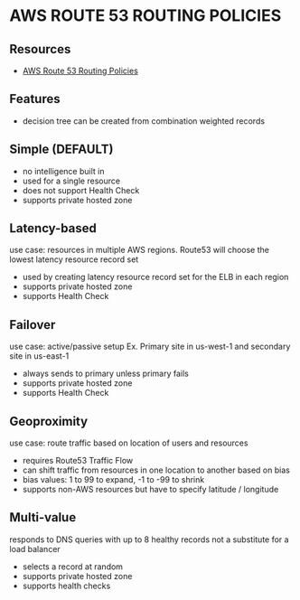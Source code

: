 # AWS ROUTE 53 ROUTING POLICIES

## Resources

- [AWS Route 53 Routing Policies](https://docs.aws.amazon.com/Route53/latest/DeveloperGuide/routing-policy.html)

## Features

- decision tree can be created from combination weighted records

## Simple (DEFAULT)

- no intelligence built in
- used for a single resource
- does not support Health Check
- supports private hosted zone

## Latency-based

use case: resources in multiple AWS regions. Route53 will choose the lowest latency resource record set

- used by creating latency resource record set for the ELB in each region
- supports private hosted zone
- supports Health Check

## Failover

use case: active/passive setup
Ex. Primary site in us-west-1 and secondary site in us-east-1

- always sends to primary unless primary fails
- supports private hosted zone
- supports Health Check

## Geoproximity

use case: route traffic based on location of users and resources

- requires Route53 Traffic Flow
- can shift traffic from resources in one location to another based on bias
- bias values: 1 to 99 to expand, -1 to -99 to shrink
- supports non-AWS resources but have to specify latitude / longitude

## Multi-value

responds to DNS queries with up to 8 healthy records
not a substitute for a load balancer

- selects a record at random
- supports private hosted zone
- supports health checks
